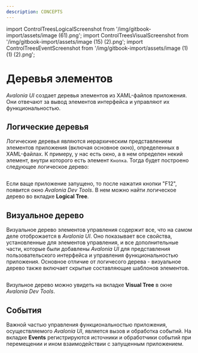 ```yaml
---
description: CONCEPTS
---
```


import ControlTreesLogicalScreenshot from '/img/gitbook-import/assets/image (61).png';
import ControlTreesVisualScreenshot from '/img/gitbook-import/assets/image (15) (2).png';
import ControlTreesEventScreenshot from '/img/gitbook-import/assets/image (1) (1) (2).png';

# Деревья элементов

_Avalonia UI_ создает деревья элементов из XAML-файлов приложения. Они отвечают за вывод элементов интерфейса и управляют их функциональностью.

## Логические деревья

Логические деревья являются иерархическим представлением элементов приложения (включая основное окно), определенных в XAML-файлах.
К примеру, у нас есть окно, а в нем определен некий элемент, внутри которого есть элемент `Кнопка`. Тогда будет построено следующее логическое дерево:

<img src={ControlTreesLogicalScreenshot} alt=""/>

Если ваще приложение запущено, то после нажатия кнопки "F12", появится окно _Avalonia Dev Tools_. В нем можно найти логическое дерево во вкладке **Logical Tree**.

## Визуальное дерево

Визуальное дерево элементов управления содержит все, что на самом деле отоброжается в _Avalonia UI_. Оно показывает все свойства, установленные для элементов управления, и все дополнительные части, которые были добавлены _Avalonia UI_ для представления пользовательского интерфейса и управления функциональностью приложения. Основное отличие от логичесого дерева - визуальное дерево также включает скрытые составляющие шаблонов элементов. 

<img src={ControlTreesVisualScreenshot} alt=""/>

Визульное дерево можно увидеть на вкладке **Visual Tree** в окне _Avalonia Dev Tools_.

## События

Важной частью управления функциональностью приложения, осуществляемого _Avalonia UI_, является вызов и обработка событий. На вкладке **Events** регистрируются источники и обработчики событий при перемещении и ином взаимодействии с запущенным приложением.

<img src={ControlTreesEventScreenshot} alt=""/>
